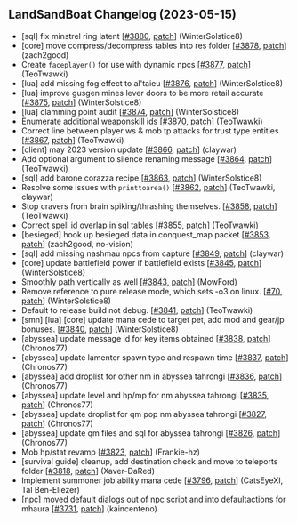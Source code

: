 ## LandSandBoat Changelog (2023-05-15)
- [sql] fix minstrel ring latent [[#3880](https://github.com/LandSandBoat/server/pull/3880), [patch](https://github.com/LandSandBoat/server/pull/3880.patch)] (WinterSolstice8)
- [core] move compress/decompress tables into res folder [[#3878](https://github.com/LandSandBoat/server/pull/3878), [patch](https://github.com/LandSandBoat/server/pull/3878.patch)] (zach2good)
- Create `faceplayer()` for use with dynamic npcs [[#3877](https://github.com/LandSandBoat/server/pull/3877), [patch](https://github.com/LandSandBoat/server/pull/3877.patch)] (TeoTwawki)
- [lua] add missing fog effect to al'taieu [[#3876](https://github.com/LandSandBoat/server/pull/3876), [patch](https://github.com/LandSandBoat/server/pull/3876.patch)] (WinterSolstice8)
- [lua] improve gusgen mines lever doors to be more retail accurate [[#3875](https://github.com/LandSandBoat/server/pull/3875), [patch](https://github.com/LandSandBoat/server/pull/3875.patch)] (WinterSolstice8)
- [lua] clamming point audit [[#3874](https://github.com/LandSandBoat/server/pull/3874), [patch](https://github.com/LandSandBoat/server/pull/3874.patch)] (WinterSolstice8)
- Enumerate additional weaponskill ids [[#3870](https://github.com/LandSandBoat/server/pull/3870), [patch](https://github.com/LandSandBoat/server/pull/3870.patch)] (TeoTwawki)
- Correct line between player ws & mob tp attacks for trust type entities [[#3867](https://github.com/LandSandBoat/server/pull/3867), [patch](https://github.com/LandSandBoat/server/pull/3867.patch)] (TeoTwawki)
- [client] may 2023 version update [[#3866](https://github.com/LandSandBoat/server/pull/3866), [patch](https://github.com/LandSandBoat/server/pull/3866.patch)] (claywar)
- Add optional argument to silence renaming message [[#3864](https://github.com/LandSandBoat/server/pull/3864), [patch](https://github.com/LandSandBoat/server/pull/3864.patch)] (TeoTwawki)
- [sql] add barone corazza recipe [[#3863](https://github.com/LandSandBoat/server/pull/3863), [patch](https://github.com/LandSandBoat/server/pull/3863.patch)] (WinterSolstice8)
- Resolve some issues with `printtoarea()` [[#3862](https://github.com/LandSandBoat/server/pull/3862), [patch](https://github.com/LandSandBoat/server/pull/3862.patch)] (TeoTwawki, claywar)
- Stop cravers from brain spiking/thrashing themselves. [[#3858](https://github.com/LandSandBoat/server/pull/3858), [patch](https://github.com/LandSandBoat/server/pull/3858.patch)] (TeoTwawki)
- Correct spell id overlap in sql tables [[#3855](https://github.com/LandSandBoat/server/pull/3855), [patch](https://github.com/LandSandBoat/server/pull/3855.patch)] (TeoTwawki)
- [besieged] hook up besieged data in conquest_map packet [[#3853](https://github.com/LandSandBoat/server/pull/3853), [patch](https://github.com/LandSandBoat/server/pull/3853.patch)] (zach2good, no-vision)
- [sql] add missing nashmau npcs from capture [[#3849](https://github.com/LandSandBoat/server/pull/3849), [patch](https://github.com/LandSandBoat/server/pull/3849.patch)] (claywar)
- [core] update battlefield power if battlefield exists [[#3845](https://github.com/LandSandBoat/server/pull/3845), [patch](https://github.com/LandSandBoat/server/pull/3845.patch)] (WinterSolstice8)
- Smoothly path vertically as well [[#3843](https://github.com/LandSandBoat/server/pull/3843), [patch](https://github.com/LandSandBoat/server/pull/3843.patch)] (MowFord)
- Remove reference to pure release mode, which sets -o3 on linux. [[#70](https://github.com/LandSandBoat/lsb-wiki/pull/70), [patch](https://github.com/LandSandBoat/lsb-wiki/pull/70.patch)] (WinterSolstice8)
- Default to release build not debug. [[#3841](https://github.com/LandSandBoat/server/pull/3841), [patch](https://github.com/LandSandBoat/server/pull/3841.patch)] (TeoTwawki)
- [smn] [lua] [core] update mana cede to target pet, add mod and gear/jp bonuses. [[#3840](https://github.com/LandSandBoat/server/pull/3840), [patch](https://github.com/LandSandBoat/server/pull/3840.patch)] (WinterSolstice8)
- [abyssea] update message id for key items obtained [[#3838](https://github.com/LandSandBoat/server/pull/3838), [patch](https://github.com/LandSandBoat/server/pull/3838.patch)] (Chronos77)
- [abyssea] update lamenter spawn type and respawn time [[#3837](https://github.com/LandSandBoat/server/pull/3837), [patch](https://github.com/LandSandBoat/server/pull/3837.patch)] (Chronos77)
- [abyssea] add droplist for other nm in abyssea tahrongi [[#3836](https://github.com/LandSandBoat/server/pull/3836), [patch](https://github.com/LandSandBoat/server/pull/3836.patch)] (Chronos77)
- [abyssea] update level and hp/mp for nm abyssea tahrongi [[#3835](https://github.com/LandSandBoat/server/pull/3835), [patch](https://github.com/LandSandBoat/server/pull/3835.patch)] (Chronos77)
- [abyssea] update droplist for qm pop nm abyssea tahrongi [[#3827](https://github.com/LandSandBoat/server/pull/3827), [patch](https://github.com/LandSandBoat/server/pull/3827.patch)] (Chronos77)
- [abyssea] update qm files and sql for abyssea tahrongi [[#3826](https://github.com/LandSandBoat/server/pull/3826), [patch](https://github.com/LandSandBoat/server/pull/3826.patch)] (Chronos77)
- Mob hp/stat revamp [[#3823](https://github.com/LandSandBoat/server/pull/3823), [patch](https://github.com/LandSandBoat/server/pull/3823.patch)] (Frankie-hz)
- [survival guide] cleanup, add destination check and move to teleports folder [[#3818](https://github.com/LandSandBoat/server/pull/3818), [patch](https://github.com/LandSandBoat/server/pull/3818.patch)] (Xaver-DaRed)
- Implement summoner job ability mana cede [[#3796](https://github.com/LandSandBoat/server/pull/3796), [patch](https://github.com/LandSandBoat/server/pull/3796.patch)] (CatsEyeXI, Tal Ben-Eliezer)
- [npc] moved default dialogs out of npc script and into defaultactions for mhaura [[#3731](https://github.com/LandSandBoat/server/pull/3731), [patch](https://github.com/LandSandBoat/server/pull/3731.patch)] (kaincenteno)

